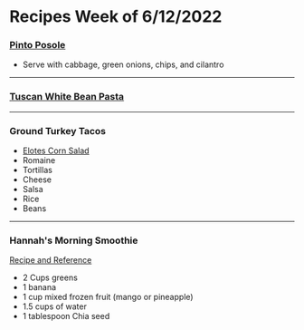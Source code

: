 # Recipes Week of 6/12/2022

### [Pinto Posole](./pintoposole.md)

- Serve with cabbage, green onions, chips, and cilantro

---

### [Tuscan White Bean Pasta](https://www.budgetbytes.com/wprm_print/33590)

---

### Ground Turkey Tacos

- [Elotes Corn Salad](https://www.seriouseats.com/esquites-mexican-street-corn-salad-recipe?print)
- Romaine
- Tortillas 
- Cheese 
- Salsa
- Rice
- Beans

--- 

### Hannah's Morning Smoothie

[Recipe and Reference](https://joyfoodsunshine.com/green-smoothie/)

- 2 Cups greens
- 1 banana
- 1 cup mixed frozen fruit (mango or pineapple)
- 1.5 cups of water
- 1 tablespoon Chia seed